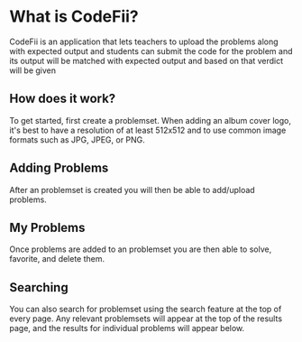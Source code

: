 

# What is CodeFii?

CodeFii is an application that lets teachers to upload the problems along with expected output and students can submit the code for the problem and its output will be matched with expected output and based on that verdict will be given 


## How does it work?

To get started, first create a problemset. When adding an album cover logo, it's best to have a resolution of at least 512x512 and to use common image formats such as JPG, JPEG, or PNG.


## Adding Problems

After an problemset is created you will then be able to add/upload problems.


## My Problems

Once problems are added to an problemset you are then able to solve, favorite, and delete them.


## Searching

You can also search for problemset using the search feature at the top of every page. Any relevant problemsets will appear at the top of the results page, and the results for individual problems will appear below. 

